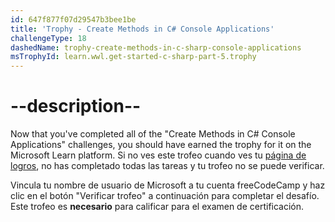 ```yaml
---
id: 647f877f07d29547b3bee1be
title: 'Trophy - Create Methods in C# Console Applications'
challengeType: 18
dashedName: trophy-create-methods-in-c-sharp-console-applications
msTrophyId: learn.wwl.get-started-c-sharp-part-5.trophy
---
```


# --description--

Now that you've completed all of the "Create Methods in C# Console Applications" challenges, you should have earned the trophy for it on the Microsoft Learn platform. Si no ves este trofeo cuando ves tu <a href="https://learn.microsoft.com/users/me/achievements#trophies-section" target="_blank" rel="noreferrer">página de logros</a>, no has completado todas las tareas y tu trofeo no se puede verificar.

Vincula tu nombre de usuario de Microsoft a tu cuenta freeCodeCamp y haz clic en el botón "Verificar trofeo" a continuación para completar el desafío. Este trofeo es **necesario** para calificar para el examen de certificación.
